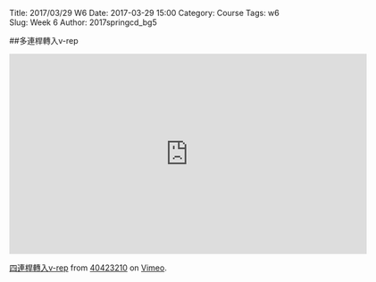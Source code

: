 Title: 2017/03/29 W6
Date: 2017-03-29 15:00
Category: Course
Tags: w6
Slug: Week 6
Author: 2017springcd_bg5

##多連桿轉入v-rep
<iframe src="https://player.vimeo.com/video/211155142" width="640" height="359" frameborder="0" webkitallowfullscreen mozallowfullscreen allowfullscreen></iframe>
<p><a href="https://vimeo.com/211155142">四連桿轉入v-rep</a> from <a href="https://vimeo.com/user61434176">40423210</a> on <a href="https://vimeo.com">Vimeo</a>.</p>